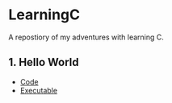 # LearningC

A repostiory of my adventures with learning C.

## 1. Hello World
 	
   * [Code](https://github.com/benyamindsmith/learningC/blob/main/helloWorld.c)
   * [Executable](https://github.com/benyamindsmith/learningC/blob/main/helloWorld.exe)

